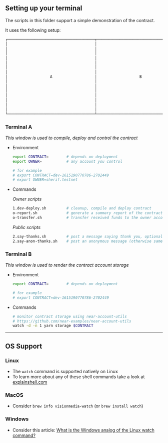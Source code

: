 ## Setting up your terminal

The scripts in this folder support a simple demonstration of the contract.

It uses the following setup:

```txt
┌───────────────────────────────────────┬───────────────────────────────────────┐
│                                       │                                       │
│                                       │                                       │
│                                       │                                       │
│                                       │                                       │
│                                       │                                       │
│                                       │                                       │
│                                       │                                       │
│                   A                   │                   B                   │
│                                       │                                       │
│                                       │                                       │
│                                       │                                       │
│                                       │                                       │
│                                       │                                       │
│                                       │                                       │
│                                       │                                       │
└───────────────────────────────────────┴───────────────────────────────────────┘
```

### Terminal **A**

*This window is used to compile, deploy and control the contract*
- Environment
  ```sh
  export CONTRACT=        # depends on deployment
  export OWNER=           # any account you control

  # for example
  # export CONTRACT=dev-1615190770786-2702449
  # export OWNER=sherif.testnet
  ```

- Commands

  _Owner scripts_
  ```sh
  1.dev-deploy.sh         # cleanup, compile and deploy contract
  o-report.sh             # generate a summary report of the contract state
  o-transfer.sh           # transfer received funds to the owner account
  ```

  _Public scripts_
  ```sh
  2.say-thanks.sh         # post a message saying thank you, optionally attaching NEAR tokens
  2.say-anon-thanks.sh    # post an anonymous message (otherwise same as above)
  ```
### Terminal **B**

*This window is used to render the contract account storage*
- Environment
  ```sh
  export CONTRACT=        # depends on deployment

  # for example
  # export CONTRACT=dev-1615190770786-2702449
  ```

- Commands
  ```sh
  # monitor contract storage using near-account-utils
  # https://github.com/near-examples/near-account-utils
  watch -d -n 1 yarn storage $CONTRACT
  ```
---

## OS Support

### Linux

- The `watch` command is supported natively on Linux
- To learn more about any of these shell commands take a look at [explainshell.com](https://explainshell.com)

### MacOS

- Consider `brew info visionmedia-watch` (or `brew install watch`)

### Windows

- Consider this article: [What is the Windows analog of the Linux watch command?](https://superuser.com/questions/191063/what-is-the-windows-analog-of-the-linuo-watch-command#191068)
